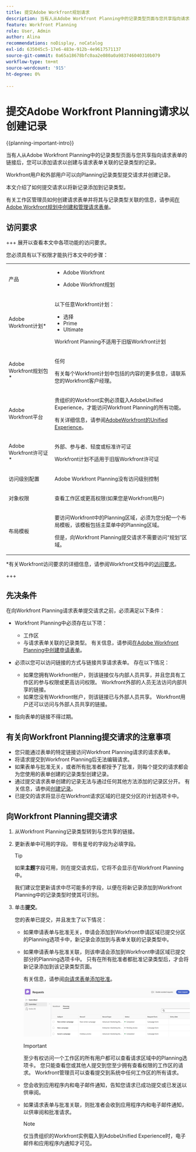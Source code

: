 ```yaml
---
title: 提交Adobe Workfront规划请求
description: 当有人从Adobe Workfront Planning中的记录类型页面与您共享指向请求表单的链接后，您可以添加请求以创建与请求表单关联的记录类型的记录。
feature: Workfront Planning
role: User, Admin
author: Alina
recommendations: noDisplay, noCatalog
exl-id: 635045c5-17e6-483e-912b-4e9617571137
source-git-commit: 0a65a18678bfc0aa2e080a0a983746040310b079
workflow-type: tm+mt
source-wordcount: '915'
ht-degree: 0%

---
```


# 提交Adobe Workfront Planning请求以创建记录

<!--update title when there will be more functionality added to the Planning requests, besides creating records-->
<!--take Preview and Prod references out when releasing to Prod all-->

<!--<span class="preview">The highlighted information on this page refers to functionality not yet generally available. It is available only in the Preview environment for all customers. After the monthly releases to Production, the same features are also available in the Production environment for customers who enabled fast releases. </span>   

<span class="preview">For information about fast releases, see [Enable or disable fast releases for your organization](/help/quicksilver/administration-and-setup/set-up-workfront/configure-system-defaults/enable-fast-release-process.md). </span>-->

{{planning-important-intro}}

当有人从Adobe Workfront Planning中的记录类型页面与您共享指向请求表单的链接后，您可以添加请求以创建与请求表单关联的记录类型的记录。

Workfront用户和外部用户可以向Planning记录类型提交请求并创建记录。<!--double check on the external users-->

本文介绍了如何提交请求以将新记录添加到记录类型。

有关工作区管理员如何创建请求表单并将其与记录类型关联的信息，请参阅[在Adobe Workfront规划中创建和管理请求表单](/help/quicksilver/planning/requests/create-request-form.md)。

## 访问要求

+++ 展开以查看本文中各项功能的访问要求。

您必须具有以下权限才能执行本文中的步骤：

<table style="table-layout:auto">
 <col>
 </col>
 <col>
 </col>
 <tbody>
    <tr>
<tr>
<td>
   <p> 产品</p> </td>
   <td>
   <ul><li><p> Adobe Workfront</p></li>
   <li><p> Adobe Workfront规划<p></li></ul></td>
  </tr>  
 <tr>
   <td role="rowheader"><p>Adobe Workfront计划*</p></td>
   <td>
<p>以下任意Workfront计划：</p>
<ul><li>选择</li>
<li>Prime</li>
<li>Ultimate</li></ul>
<p>Workfront Planning不适用于旧版Workfront计划</p>
   </td>
<tr>
   <td role="rowheader"><p>Adobe Workfront规划包*</p></td>
   <td>
<p>任何 </p>  
<p>有关每个Workfront计划中包括的内容的更多信息，请联系您的Workfront客户经理。 </td>
<tr>
   <td role="rowheader"><p>Adobe Workfront平台</p></td>
   <td>
<p>贵组织的Workfront实例必须载入AdobeUnified Experience，才能访问Workfront Planning的所有功能。</p>
<p>有关详细信息，请参阅<a href="/help/quicksilver/workfront-basics/navigate-workfront/workfront-navigation/adobe-unified-experience.md">AdobeWorkfront的Unified Experience</a>。 </p>
   </td>

</tr>
  </tr>
  <tr>
   <td role="rowheader"><p>Adobe Workfront许可证*</p></td>
   <td>
   <p>外部、参与者、轻度或标准许可证</p>
   <p>Workfront计划不适用于旧版Workfront许可证</p>
  </td>
  </tr>
  <tr>
   <td role="rowheader"><p>访问级别配置</p></td>
   <td> <p>Adobe Workfront Planning没有访问级别控制</p>  
</td>
  </tr>
<tr>
   <td role="rowheader"><p>对象权限</p></td>
   <td>
   <p>查看工作区或更高权限(如果您是Workfront用户)</p> 
  </td>
  </tr>
<tr>
   <td role="rowheader"><p>布局模板</p></td>
   <td> <p>要访问Workfront中的Planning区域，必须为您分配一个布局模板，该模板包括主菜单中的Planning区域。 </p>
   <p> 但是，向Workfront Planning提交请求不需要访问“规划”区域。 </p>  
</td>
  </tr>
 </tbody>
</table>

*有关Workfront访问要求的详细信息，请参阅Workfront文档中的[访问要求](/help/quicksilver/administration-and-setup/add-users/access-levels-and-object-permissions/access-level-requirements-in-documentation.md)。

+++

## 先决条件

在向Workfront Planning请求表单提交请求之前，必须满足以下条件：

* Workfront Planning中必须存在以下项：

   * 工作区
   * 与请求表单关联的记录类型。 有关信息，请参阅[在Adobe Workfront Planning中创建申请表单](/help/quicksilver/planning/requests/create-request-form.md)。

* 必须以您可以访问链接的方式与链接共享请求表单。 存在以下情况：

   * 如果您拥有Workfront帐户，则该链接仅与内部人员共享，并且您具有工作区的参与权限或更高访问权限。 Workfront外部的人员无法访问内部共享的链接。
   * 如果您没有Workfront帐户，则该链接已与外部人员共享。 Workfront用户还可以访问与外部人员共享的链接。

* 指向表单的链接不得过期。

## 有关向Workfront Planning提交请求的注意事项

* 您只能通过表单的特定链接访问Workfront Planning请求的请求表单。
* 将请求提交到Workfront Planning后无法编辑请求。
* 如果表单与批准无关，或者所有批准者都授予了批准，则每个提交的请求都会为您使用的表单创建的记录类型创建记录。
* 通过提交请求表单创建的记录无法与通过任何其他方法添加的记录区分开。 有关信息，请参阅[创建记录](/help/quicksilver/planning/records/create-records.md)。
* 已提交的请求将显示在Workfront请求区域的已提交分区的计划选项卡中。

<!--Not sure how to change the request status, but dev also said: Changing the names of the statuses might lead to some inconsistency between unified-approvals-service and intake-approvals-flow.-->


## 向Workfront Planning提交请求

1. 从Workfront Planning记录类型转到与您共享的链接。

1. 更新表单中可用的字段。 带有星号的字段为必填字段。

   >[!TIP]
   >
   >   如果&#x200B;**主题**&#x200B;字段可用，则在提交请求后，它将不会显示在Workfront Planning中。
   >
   >我们建议您更新请求中尽可能多的字段，以便在将新记录添加到Workfront Planning中的记录类型时使其可识别。

1. 单击&#x200B;**提交**。

   您的表单已提交，并且发生了以下情况：

   * 如果申请表单与批准无关，申请会添加到Workfront申请区域已提交分区的Planning选项卡中，新记录会添加到与表单关联的记录类型中。

   * 如果申请表单与批准关联，则该申请会添加到Workfront申请区域已提交部分的Planning选项卡中。 只有在所有批准者都批准记录类型后，才会将新记录添加到该记录类型页面。

     有关信息，请参阅[向请求表单添加批准](/help/quicksilver/planning/requests/add-approval-to-request-form.md)。

     ![](assets/planning-tab-in-requests.png)

     >[!IMPORTANT]
     >
     >至少有权访问一个工作区的所有用户都可以查看请求区域中的Planning选项卡。 您只能查看您或其他人提交到您至少拥有查看权限的工作区的请求。 Workfront管理员可以查看提交到系统中任何工作区的所有请求。<!--ensure this is correct; asking team in slack-->

   * 您会收到应用程序内和电子邮件通知，告知您请求已成功提交或已发送以供审阅。
   * 如果请求表单与批准关联，则批准者会收到应用程序内和电子邮件通知，以供审阅和批准请求。

     >[!NOTE]
     >
     >仅当贵组织的Workfront实例载入到AdobeUnified Experience时，电子邮件和应用程序内通知才可见。




